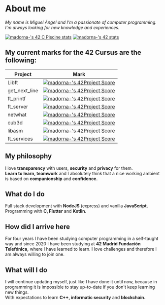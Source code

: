 # About me

_My name is Miguel Ángel and I'm a passionate of computer programming. I'm always looking for new knowledge and experiences._

[![madorna-'s 42 C Piscine stats](https://badge42.herokuapp.com/api/stats/madorna-?cursus=C%20Piscine)](https://github.com/JaeSeoKim/badge42)
[![madorna-'s 42 stats](https://badge42.herokuapp.com/api/stats/madorna-)](https://github.com/JaeSeoKim/badge42)

## My current marks for the 42 Cursus are the following:

| Project       | Mark                                                                                                                                    |
| ------------- | --------------------------------------------------------------------------------------------------------------------------------------- |
| Libft         | [![madorna-'s 42Project Score](https://badge42.herokuapp.com/api/project/madorna-/Libft)](https://github.com/JaeSeoKim/badge42)         |
| get_next_line | [![madorna-'s 42Project Score](https://badge42.herokuapp.com/api/project/madorna-/get_next_line)](https://github.com/JaeSeoKim/badge42) |
| ft_printf     | [![madorna-'s 42Project Score](https://badge42.herokuapp.com/api/project/madorna-/ft_printf)](https://github.com/JaeSeoKim/badge42)     |
| ft_server     | [![madorna-'s 42Project Score](https://badge42.herokuapp.com/api/project/madorna-/ft_server)](https://github.com/JaeSeoKim/badge42)     |
| netwhat       | [![madorna-'s 42Project Score](https://badge42.herokuapp.com/api/project/madorna-/netwhat)](https://github.com/JaeSeoKim/badge42)       |
| cub3d         | [![madorna-'s 42Project Score](https://badge42.herokuapp.com/api/project/madorna-/cub3d)](https://github.com/JaeSeoKim/badge42)         |
| libasm        | [![madorna-'s 42Project Score](https://badge42.herokuapp.com/api/project/madorna-/libasm)](https://github.com/JaeSeoKim/badge42)        |
| ft_services   | [![madorna-'s 42Project Score](https://badge42.herokuapp.com/api/project/madorna-/ft_services)](https://github.com/JaeSeoKim/badge42)   |

## My philosophy

I love **transparency** with users, **security** and **privacy** for them.  
**Learn to learn, teamwork** and I absolutely think that a nice working ambient is based on **companionship** and **confidence.**

## What do I do

Full stack development with **NodeJS** (express) and vanilla **JavaScript.** Programming with **C, Flutter** and **Kotlin.**

## How did I arrive here

For four years I have been studying computer programming in a self-taught way and since 2020 I have been studying at **42 Madrid Fundación Telefónica,** where I have learned to learn. I love challenges and therefore I am always willing to join one.

## What will I do

I will continue updating myself, just like I have done it until now, because in programming it is impossible to stay up-to-date if you don't keep learning new things.  
With expectations to learn **C++, informatic security** and **blockchain.**

<!--
**AdornaRuiz/AdornaRuiz** is a ✨ _special_ ✨ repository because its `README.md` (this file) appears on your GitHub profile.

Here are some ideas to get you started:

- 🔭 I’m currently working on ...
- 🌱 I’m currently learning ...
- 👯 I’m looking to collaborate on ...
- 🤔 I’m looking for help with ...
- 💬 Ask me about ...
- 📫 How to reach me: ...
- 😄 Pronouns: ...
- ⚡ Fun fact: ...
-->
